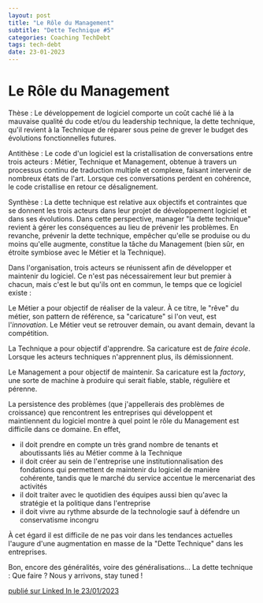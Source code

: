 ```yaml
---
layout: post
title: "Le Rôle du Management"
subtitle: "Dette Technique #5"
categories: Coaching TechDebt
tags: tech-debt
date: 23-01-2023
---
```

# Le Rôle du Management

Thèse : 
Le développement de logiciel comporte un coût caché lié à la mauvaise qualité du code et/ou du leadership technique, la dette technique, qu'il revient à la Technique de réparer sous peine de grever le budget des évolutions fonctionnelles futures.
<!--more-->

Antithèse :
Le code d'un logiciel est la cristallisation de conversations entre trois acteurs : Métier, Technique et Management, obtenue à travers un processus continu de traduction multiple et complexe, faisant intervenir de nombreux états de l'art. Lorsque ces conversations perdent en cohérence, le code cristallise en retour ce désalignement.

Synthèse :
La dette technique est relative aux objectifs et contraintes que se donnent les trois acteurs dans leur projet de développement logiciel et dans ses évolutions. Dans cette perspective, manager "la dette technique" revient à gérer les conséquences au lieu de prévenir les problèmes. En revanche, prévenir la dette technique, empêcher qu'elle se produise ou du moins qu'elle augmente, constitue la tâche du Management (bien sûr, en étroite symbiose avec le Métier et la Technique).

Dans l'organisation, trois acteurs se réunissent afin de développer et maintenir du logiciel. Ce n'est pas nécessairement leur but premier à chacun, mais c'est le but qu'ils ont en commun, le temps que ce logiciel existe :

Le Métier a pour objectif de réaliser de la valeur. À ce titre, le "rêve" du métier, son pattern de référence, sa "caricature" si l'on veut, est l'*innovation*. Le Métier veut se retrouver demain, ou avant demain, devant la compétition.

La Technique a pour objectif d'apprendre. Sa caricature est de *faire école*. Lorsque les acteurs techniques n'apprennent plus, ils démissionnent.

Le Management a pour objectif de maintenir. Sa caricature est la *factory*, une sorte de machine à produire qui serait fiable, stable, régulière et pérenne. 

La persistence des problèmes (que j'appellerais des problèmes de croissance) que rencontrent les entreprises qui développent et maintiennent du logiciel montre à quel point le rôle du Management est difficile dans ce domaine. En effet,

- il doit prendre en compte un très grand nombre de tenants et aboutissants liés au Métier comme à la Technique
- il doit créer au sein de l'entreprise une institutionnalisation des fondations qui permettent de maintenir du logiciel de manière cohérente, tandis que le marché du service accentue le mercenariat des activités
- il doit traiter avec le quotidien des équipes aussi bien qu'avec la stratégie et la politique dans l'entreprise
- il doit vivre au rythme absurde de la technologie sauf à défendre un conservatisme incongru

À cet égard il est difficile de ne pas voir dans les tendances actuelles l'augure d'une augmentation en masse de la "Dette Technique" dans les entreprises.

Bon, encore des généralités, voire des généralisations... 
La dette technique : Que faire ? 
Nous y arrivons, stay tuned !

[publié sur Linked In le 23/01/2023](https://www.linkedin.com/posts/christophe-thibaut-35b4657_th%C3%A8se-le-d%C3%A9veloppement-de-logiciel-comporte-activity-7022857921860378624-Zua4?utm_source=share&utm_medium=member_desktop)
